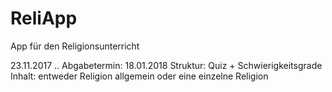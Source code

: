 # ReliApp
App für den Religionsunterricht

23.11.2017 .. Abgabetermin: 18.01.2018
Struktur: Quiz + Schwierigkeitsgrade
Inhalt: entweder Religion allgemein oder eine einzelne Religion
